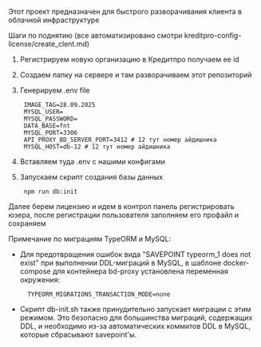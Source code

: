 Этот проект предназначен для быстрого разворачивания клиента в облачной инфраструктуре


Шаги по поднятию (все автоматизировано смотри kreditpro-config-license/create_clent.md)

1. Регистрируем новую организацию в Кредитпро получаем ее id
2. Создаем папку на сервере и там разворачиваем этот репозиторий 
3. Генерируем  .env file 

        IMAGE_TAG=28.09.2025
        MYSQL_USER=
        MYSQL_PASSWORD=
        DATA_BASE=fnt
        MYSQL_PORT=3306
        API_PROXY_BD_SERVER_PORT=3412 # 12 тут номер айдишника
        MYSQL_HOST=db-12 # 12 тут номер айдишника


4. Вставляем туда .env с нашими конфигами
5. Запускаем скрипт создания базы данных

        npm run db:init

Далее берем лицензию и идем в контрол панель регистрировать юзера,
после регистрации пользователя заполняем его профайл и сохраняем



Примечание по миграциям TypeORM и MySQL:
- Для предотвращения ошибок вида "SAVEPOINT typeorm_1 does not exist" при выполнении DDL-миграций в MySQL, в шаблоне docker-compose для контейнера bd-proxy установлена переменная окружения:

        TYPEORM_MIGRATIONS_TRANSACTION_MODE=none

- Скрипт db-init.sh также принудительно запускает миграции с этим режимом. Это безопасно для большинства миграций, содержащих DDL, и необходимо из-за автоматических коммитов DDL в MySQL, которые сбрасывают savepoint'ы.
